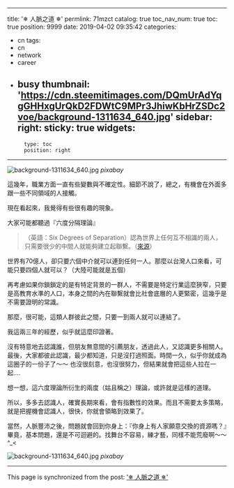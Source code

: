 
---
title: '❄ 人脈之道 ❄'
permlink: 71mzct
catalog: true
toc_nav_num: true
toc: true
position: 9999
date: 2019-04-02 09:35:42
categories:
- cn
tags:
- cn
- network
- career
- busy
thumbnail: 'https://cdn.steemitimages.com/DQmUrAdYqgGHHxgUrQkD2FDWtC9MPr3JhiwKbHrZSDc2voe/background-1311634_640.jpg'
sidebar:
    right:
        sticky: true
widgets:
    -
        type: toc
        position: right
---


![background-1311634_640.jpg](https://cdn.steemitimages.com/DQmUrAdYqgGHHxgUrQkD2FDWtC9MPr3JhiwKbHrZSDc2voe/background-1311634_640.jpg)
*pixabay*

這幾年，職業方面一直有些變數與不確定性。細節不說了，總之，有機會在外面多跟一些不同領域的人接觸。

現在看起來，我覺得有些很有趣的現象。

大家可能都聽過『六度分隔理論』

>（英語：Six Degrees of Separation）認為世界上任何互不相識的兩人，只需要很少的中間人就能夠建立起聯繫。（[來源](https://zh.m.wikipedia.org/zh-tw/%E5%85%AD%E5%BA%A6%E5%88%86%E9%9A%94%E7%90%86%E8%AE%BA)）

世界有70億人，卻只要六個中介就可以連到任何一人。那麼以台灣人口來看，可能只要四個人就可以？（大陸可能就是五個）

再考慮如果你鎖鎖定的是有特定背景的一群人，不需要是特定行業這麼狹窄，只要是高教育水準的人口，本身之間的內在聯繫就會比社會底層的人更緊密，這幾乎是不需要證明的常識。

那麼，很可能，這類人群彼此之間，只要一到兩人就可以連結了。

我這兩三年的經歷，似乎就這麼印證著。

沒有特意地去認識誰，但朋友無意間的引薦朋友，透過此人，又認識更多相關人。最後，大家都彼此認識，最少都知道，只是沒打過照面。時間一久，似乎你就成為這圈子的一份子了～～ 也沒很刻意，也沒很努力，但結果就會把這些人拉在一起.... 

想一想，這六度理論所衍生的兩度（姑且稱之）理論，或許就是這樣的道理。

所以，多多去認識人，確實長期來看，會有指數性的效果。而且不需要太多策略，就是把握機會認識人，很快，你就會領略到效果了。

當然，人脈豐沛之後，問題就會回到你身上：『你身上有人家願意交換的資源嗎？』畢竟，基本問題，還是不可迴避的。找舞台不容易，練才藝，同樣不能荒廢啊～～ ^_<

![background-1311634_640.jpg](https://cdn.steemitimages.com/DQmUrAdYqgGHHxgUrQkD2FDWtC9MPr3JhiwKbHrZSDc2voe/background-1311634_640.jpg)
*pixabay*



- - -

This page is synchronized from the post: ['❄ 人脈之道 ❄'](https://steemit.com/@deanliu/71mzct)
